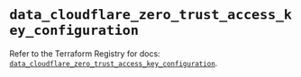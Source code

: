 # `data_cloudflare_zero_trust_access_key_configuration`

Refer to the Terraform Registry for docs: [`data_cloudflare_zero_trust_access_key_configuration`](https://registry.terraform.io/providers/cloudflare/cloudflare/5.9.0/docs/data-sources/zero_trust_access_key_configuration).
